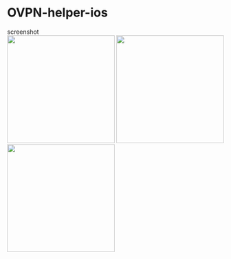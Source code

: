 # OVPN-helper-ios

screenshot
<br>
<img src='https://github.com/jungh0/OVPN-helper-ios/blob/master/resource/se/1.png' width='250px'/>
<img src='https://github.com/jungh0/OVPN-helper-ios/blob/master/resource/se/2.png' width='250px'/>
<img src='https://github.com/jungh0/OVPN-helper-ios/blob/master/resource/se/3.png' width='250px'/>
